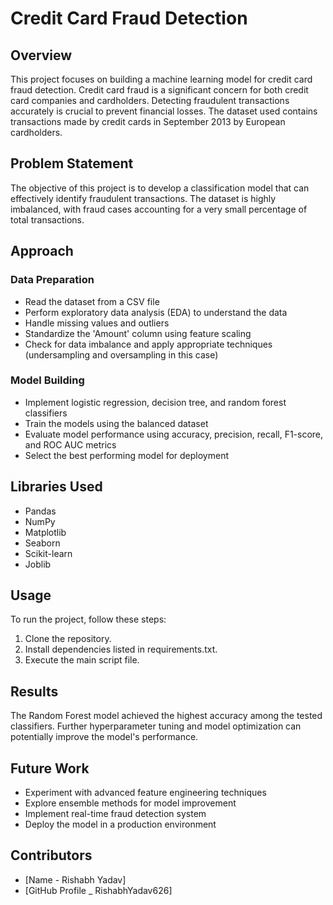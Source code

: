 # Credit Card Fraud Detection

## Overview

This project focuses on building a machine learning model for credit card fraud detection. Credit card fraud is a significant concern for both credit card companies and cardholders. Detecting fraudulent transactions accurately is crucial to prevent financial losses. The dataset used contains transactions made by credit cards in September 2013 by European cardholders.

## Problem Statement

The objective of this project is to develop a classification model that can effectively identify fraudulent transactions. The dataset is highly imbalanced, with fraud cases accounting for a very small percentage of total transactions.

## Approach

### Data Preparation
- Read the dataset from a CSV file
- Perform exploratory data analysis (EDA) to understand the data
- Handle missing values and outliers
- Standardize the 'Amount' column using feature scaling
- Check for data imbalance and apply appropriate techniques (undersampling and oversampling in this case)

### Model Building
- Implement logistic regression, decision tree, and random forest classifiers
- Train the models using the balanced dataset
- Evaluate model performance using accuracy, precision, recall, F1-score, and ROC AUC metrics
- Select the best performing model for deployment

## Libraries Used
- Pandas
- NumPy
- Matplotlib
- Seaborn
- Scikit-learn
- Joblib

## Usage

To run the project, follow these steps:

1. Clone the repository.
2. Install dependencies listed in requirements.txt.
3. Execute the main script file.

## Results

The Random Forest model achieved the highest accuracy among the tested classifiers. Further hyperparameter tuning and model optimization can potentially improve the model's performance.

## Future Work

- Experiment with advanced feature engineering techniques
- Explore ensemble methods for model improvement
- Implement real-time fraud detection system
- Deploy the model in a production environment

## Contributors

- [Name - Rishabh Yadav]
- [GitHub Profile _ RishabhYadav626]
